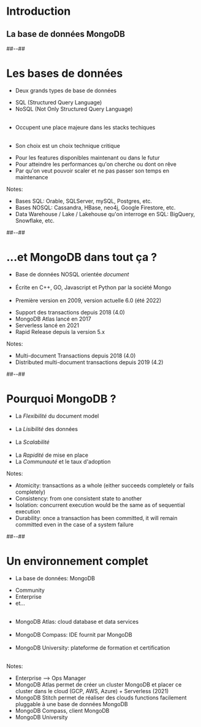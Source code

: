 <!-- .slide: class="transition underline"-->
# Introduction

## La base de données MongoDB

##--##

<!-- .slide -->

# Les bases de données

* Deux grands types de base de données
<!-- .element: class="list-fragment" -->
  * SQL (Structured Query Language)
  * NoSQL (Not Only Structured Query Language)<br/><br/>
  <!-- .element: class="list-fragment" -->

* Occupent une place majeure dans les stacks techiques<br/><br/>
<!-- .element: class="list-fragment" -->
* Son choix est un choix technique critique
<!-- .element: class="list-fragment" -->
  * Pour les features disponibles maintenant ou dans le futur
  * Pour atteindre les performances qu'on cherche ou dont on rêve
  * Par qu'on veut pouvoir scaler et ne pas passer son temps en maintenance
  <!-- .element: class="list-fragment" -->

Notes:
- Bases SQL: Orable, SQLServer, mySQL, Postgres, etc.
- Bases NOSQL: Cassandra, HBase, neo4j, Google Firestore, etc.
- Data Warehouse / Lake / Lakehouse qu'on interroge en SQL: BigQuery, Snowflake, etc. 

##--##

# ...et MongoDB dans tout ça ?

* Base de données NOSQL orientée *document*<br/><br/>
* Écrite en C++, GO, Javascript et Python par la société Mongo<br/><br/>
* Première version en 2009, version actuelle 6.0 (été 2022)
<!-- .element: class="list-fragment" -->
  * Support des transactions depuis 2018 (4.0)
  * MongoDB Atlas lancé en 2017
  * Serverless lancé en 2021  
  * Rapid Release depuis la version 5.x
  <!-- .element: class="list-fragment" -->

Notes:
- Multi-document Transactions depuis 2018 (4.0)
- Distributed multi-document transactions depuis 2019 (4.2)

##--##

# Pourquoi MongoDB ?

* La *Flexibilité* du document model<br><br>
* La *Lisibilité* des données<br><br>
* La *Scalabilité*<br><br>
* La *Rapidité* de mise en place
* La *Communauté* et le taux d'adoption
<!-- .element: class="list-fragment" -->

Notes:
- Atomicity: transactions as a whole (either succeeds completely or fails completely)
- Consistency: from one consistent state to another
- Isolation: concurrent execution would be the same as of sequential execution
- Durability: once a transaction has been committed, it will remain committed even in the case of a system failure

##--##

# Un environnement complet

* La base de données: MongoDB
<!-- .element: class="list-fragment" -->
  * Community
  * Enterprise
  * et...<br/><br/>
  <!-- .element: class="list-fragment" -->
* MongoDB Atlas: cloud database et data services<br/><br/>
* MongoDB Compass: IDE fournit par MongoDB<br/><br/>
* MongoDB University: plateforme de formation et certification<br/><br/>
<!-- .element: class="list-fragment" -->

Notes:
- Enterprise --> Ops Manager
- MongoDB Atlas permet de créer un cluster MongoDB et placer ce cluster dans le cloud (GCP, AWS, Azure) + Serverless (2021)
- MongoDB Stitch permet de réaliser des clouds functions facilement pluggable à une base de données MongoDB
- MongoDB Compass, client MongoDB
- MongoDB University
